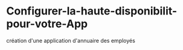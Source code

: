 # Configurer-la-haute-disponibilit-pour-votre-App
création d'une application d'annuaire des employés
